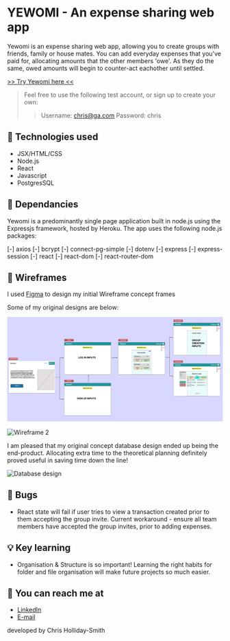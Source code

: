 # YEWOMI - An expense sharing web app

Yewomi is an expense sharing web app, allowing you to create groups with friends, family or house mates. You can add everyday expenses that you've paid for, allocating amounts that the other members 'owe'. As they do the same, owed amounts will begin to counter-act eachother until settled.

[>> Try Yewomi here <<](https://stormy-caverns-85809.herokuapp.com/)

> Feel free to use the following test account, or sign up to create your own:
>> Username: chris@ga.com
>> Password: chris

## 💾 Technologies used

- JSX/HTML/CSS
- Node.js 
- React 
- Javascript
- PostgresSQL

## 🔑 Dependancies

Yewomi is a predominantly single page application built in node.js using the Expressjs framework, hosted by Heroku. The app uses the following node.js packages:

[-] axios
[-] bcrypt
[-] connect-pg-simple
[-] dotenv
[-] express
[-] express-session
[-] react
[-] react-dom
[-] react-router-dom

## 🧰 Wireframes

I used [Figma](https://www.figma.com/) to design my initial Wireframe concept frames

Some of my original designs are below:

![Wireframe 1](/client/src/assets/Wireframe_1.png "Wireframe 1")

![Wireframe 2](client/src/assets/Wireframes_2.png "Wireframe 2")

I am pleased that my original concept database design ended up being the end-product. Allocating extra time to the theoretical planning definitely proved useful in saving time down the line!

![Database design](client/src/Database_design.png "Database design")


## 🐞 Bugs

- React state will fail if user tries to view a transaction created prior to them accepting the group invite. Current workaround - ensure all team members have accepted the group invites, prior to adding expenses.

## 💡 Key learning

- Organisation & Structure is so important! Learning the right habits for folder and file organisation will make future projects so much easier.

## 🤩 You can reach me at

- [LinkedIn](https://www.linkedin.com/in/chris-holliday-smith-6503aa39/)
- [E-mail](mailto:chris.p90@gmail.com)


developed by Chris Holliday-Smith